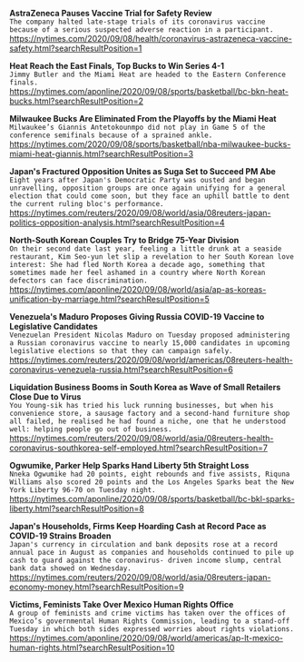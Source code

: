 **AstraZeneca Pauses Vaccine Trial for Safety Review**\
`The company halted late-stage trials of its coronavirus vaccine because of a serious suspected adverse reaction in a participant.`\
https://nytimes.com/2020/09/08/health/coronavirus-astrazeneca-vaccine-safety.html?searchResultPosition=1

**Heat Reach the East Finals, Top Bucks to Win Series 4-1**\
`Jimmy Butler and the Miami Heat are headed to the Eastern Conference finals.`\
https://nytimes.com/aponline/2020/09/08/sports/basketball/bc-bkn-heat-bucks.html?searchResultPosition=2

**Milwaukee Bucks Are Eliminated From the Playoffs by the Miami Heat**\
`Milwaukee’s Giannis Antetokounmpo did not play in Game 5 of the conference semifinals because of a sprained ankle.`\
https://nytimes.com/2020/09/08/sports/basketball/nba-milwaukee-bucks-miami-heat-giannis.html?searchResultPosition=3

**Japan's Fractured Opposition Unites as Suga Set to Succeed PM Abe**\
`Eight years after Japan's Democratic Party was ousted and began  unravelling, opposition groups are once again unifying for a general election that could come soon, but they face an uphill battle to dent the current ruling bloc's performance.`\
https://nytimes.com/reuters/2020/09/08/world/asia/08reuters-japan-politics-opposition-analysis.html?searchResultPosition=4

**North-South Korean Couples Try to Bridge 75-Year Division**\
`On their second date last year, feeling a little drunk at a seaside restaurant, Kim Seo-yun let slip a revelation to her South Korean love interest: She had fled North Korea a decade ago, something that sometimes made her feel ashamed in a country where North Korean defectors can face discrimination.`\
https://nytimes.com/aponline/2020/09/08/world/asia/ap-as-koreas-unification-by-marriage.html?searchResultPosition=5

**Venezuela's Maduro Proposes Giving Russia COVID-19 Vaccine to Legislative Candidates**\
`Venezuelan President Nicolas Maduro on Tuesday proposed administering a Russian coronavirus vaccine to nearly 15,000 candidates in upcoming legislative elections so that they can campaign safely.`\
https://nytimes.com/reuters/2020/09/08/world/americas/08reuters-health-coronavirus-venezuela-russia.html?searchResultPosition=6

**Liquidation Business Booms in South Korea as Wave of Small Retailers Close Due to Virus**\
`You Young-sik has tried his luck running businesses, but when his convenience store, a sausage factory and a second-hand furniture shop all failed, he realised he had found a niche, one that he understood well: helping people go out of business.`\
https://nytimes.com/reuters/2020/09/08/world/asia/08reuters-health-coronavirus-southkorea-self-employed.html?searchResultPosition=7

**Ogwumike, Parker Help Sparks Hand Liberty 5th Straight Loss**\
`Nneka Ogwumike had 20 points, eight rebounds and five assists, Riquna Williams also scored 20 points and the Los Angeles Sparks beat the New York Liberty 96-70 on Tuesday night.`\
https://nytimes.com/aponline/2020/09/08/sports/basketball/bc-bkl-sparks-liberty.html?searchResultPosition=8

**Japan's Households, Firms Keep Hoarding Cash at Record Pace as COVID-19 Strains Broaden**\
`Japan's currency in circulation and bank deposits rose at a record annual pace in August as companies and households continued to pile up cash to guard against the coronavirus- driven income slump, central bank data showed on Wednesday.`\
https://nytimes.com/reuters/2020/09/08/world/asia/08reuters-japan-economy-money.html?searchResultPosition=9

**Victims, Feminists Take Over Mexico Human Rights Office**\
`A group of feminists and crime victims has taken over the offices of Mexico’s governmental Human Rights Commission, leading to a stand-off Tuesday in which both sides expressed worries about rights violations. `\
https://nytimes.com/aponline/2020/09/08/world/americas/ap-lt-mexico-human-rights.html?searchResultPosition=10

